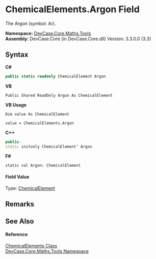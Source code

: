 # ChemicalElements.Argon Field
 

The Argon (symbol: Ar).

**Namespace:**&nbsp;<a href="N_DevCase_Core_Maths_Tools">DevCase.Core.Maths.Tools</a><br />**Assembly:**&nbsp;DevCase.Core (in DevCase.Core.dll) Version: 3.3.0.0 (3.3)

## Syntax

**C#**<br />
``` C#
public static readonly ChemicalElement Argon
```

**VB**<br />
``` VB
Public Shared ReadOnly Argon As ChemicalElement
```

**VB Usage**<br />
``` VB Usage
Dim value As ChemicalElement

value = ChemicalElements.Argon

```

**C++**<br />
``` C++
public:
static initonly ChemicalElement^ Argon
```

**F#**<br />
``` F#
static val Argon: ChemicalElement
```


#### Field Value
Type: <a href="T_DevCase_Core_Maths_ChemicalElement">ChemicalElement</a>

## Remarks


## See Also


#### Reference
<a href="T_DevCase_Core_Maths_Tools_ChemicalElements">ChemicalElements Class</a><br /><a href="N_DevCase_Core_Maths_Tools">DevCase.Core.Maths.Tools Namespace</a><br />